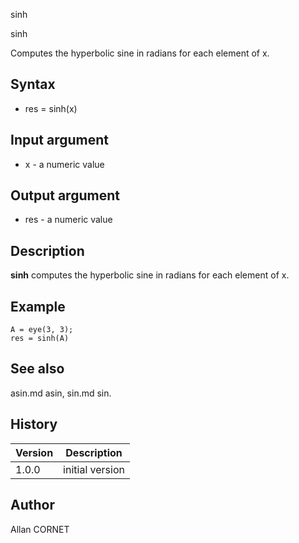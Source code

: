 



sinh


sinh

Computes the hyperbolic sine in radians for each element of x.

## Syntax

- res = sinh(x)

## Input argument

 - x - a numeric value

## Output argument

 - res - a numeric value

## Description

<b>sinh</b> computes the hyperbolic sine in radians for each element of x.

## Example

```Nelson
A = eye(3, 3);
res = sinh(A)
```

## See also

asin.md asin, sin.md sin.
## History

|Version|Description|
|------|------|
|1.0.0|initial version|


## Author

Allan CORNET



